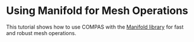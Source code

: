 # Using Manifold for Mesh Operations

This tutorial shows how to use COMPAS with the [Manifold library](https://github.com/elalish/manifold) for fast and robust mesh operations.
